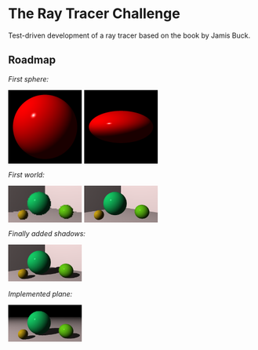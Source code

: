 # The Ray Tracer Challenge

Test-driven development of a ray tracer based on the book by Jamis Buck.

## Roadmap

*First sphere:*

<div style="display: flex; gap: 5px">
  <img src="renders/sphere.png" width="150" alt="Sphere">
  <img src="renders/transformed_sphere.png" width="150" alt="Transformed Sphere">
</div>

*First world:*

<div style="display: flex; gap: 5px">
  <img src="renders/first_world.png" width="150" alt="First World">
  <img src="renders/first_world_high_res.png" width="150" alt="First World High Resolution">
</div>

*Finally added shadows:*

<img src="renders/shadows.png" width="150" alt="World With Shadows">

*Implemented plane:*

<img src="renders/plane.png" width="150" alt="World With Plane">